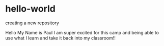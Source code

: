 # hello-world
creating a new repository

Hello My Name is Paul
I am super excited for this camp and being able to use what I learn and take it back into my classroom!!

